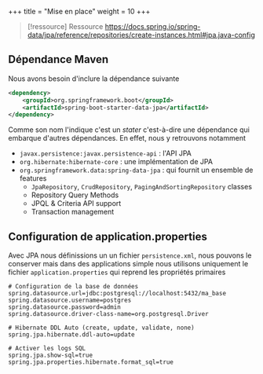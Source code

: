 +++
title = "Mise en place"
weight = 10
+++

> [!ressource] Ressource
> https://docs.spring.io/spring-data/jpa/reference/repositories/create-instances.html#jpa.java-config

## Dépendance Maven
Nous avons besoin d'inclure la dépendance suivante

```xml
<dependency>
    <groupId>org.springframework.boot</groupId>
    <artifactId>spring-boot-starter-data-jpa</artifactId>
</dependency>
```

Comme son nom l'indique c'est un *stater* c'est-à-dire une dépendance qui embarque d'autres dépendances. En effet, nous y retrouvons notamment
- `javax.persistence:javax.persistence-api` : l'API JPA
- `org.hibernate:hibernate-core` : une implémentation de JPA
- `org.springframework.data:spring-data-jpa` : qui fournit un ensemble de features
  - `JpaRepository`, `CrudRepository`, `PagingAndSortingRepository` classes
  - Repository Query Methods
  - JPQL & Criteria API support
  - Transaction management


## Configuration de application.properties
Avec JPA nous définissions un un fichier `persistence.xml`, nous pouvons le conserver mais dans des applications simple nous utilisons uniquement le fichier `application.properties` qui reprend les propriétés primaires
```
# Configuration de la base de données
spring.datasource.url=jdbc:postgresql://localhost:5432/ma_base
spring.datasource.username=postgres
spring.datasource.password=admin
spring.datasource.driver-class-name=org.postgresql.Driver

# Hibernate DDL Auto (create, update, validate, none)
spring.jpa.hibernate.ddl-auto=update

# Activer les logs SQL
spring.jpa.show-sql=true
spring.jpa.properties.hibernate.format_sql=true
```